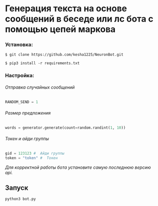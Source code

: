 <h1> Генерация текста на основе сообщений в беседе или лс бота с помощью цепей маркова </h1>

### Установка:
```
$ git clone https://github.com/kesha1225/NeuronBot.git

$ pip3 install -r requirements.txt
```
### Настройка:

###### Отправка случайных сообщений
```python
RANDOM_SEND = 1 
```
###### Размер предложения
```python
words = generator.generate(count=random.randint(1, 10)) 
```

###### Токен и айди группы
```python
gid = 123123 #  Айди группы
token = "token" #  Токен
```
*Для корректной работы бота установите самую последнюю версию api.*



## Запуск
```
python3 bot.py
```

